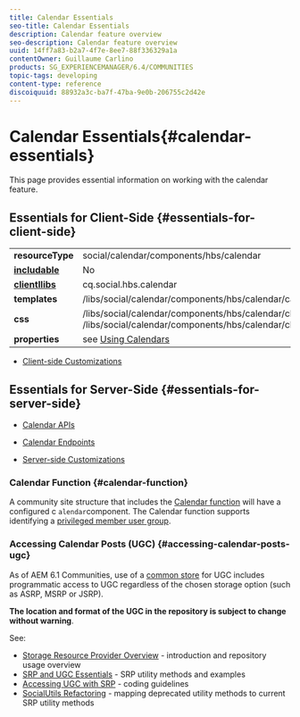 ```yaml
---
title: Calendar Essentials
seo-title: Calendar Essentials
description: Calendar feature overview
seo-description: Calendar feature overview
uuid: 14ff7a83-b2a7-4f7e-8ee7-88f336329a1a
contentOwner: Guillaume Carlino
products: SG_EXPERIENCEMANAGER/6.4/COMMUNITIES
topic-tags: developing
content-type: reference
discoiquuid: 88932a3c-ba7f-47ba-9e0b-206755c2d42e
---
```


# Calendar Essentials{#calendar-essentials}

This page provides essential information on working with the calendar feature.

## Essentials for Client-Side {#essentials-for-client-side}

<table> 
 <tbody>
  <tr>
   <td> <strong>resourceType</strong></td> 
   <td>social/calendar/components/hbs/calendar</td> 
  </tr>
  <tr>
   <td> <a href="/help/communities/using/scf.md#add-or-include-a-communities-component"><strong>includable</strong></a></td> 
   <td>No</td> 
  </tr>
  <tr>
   <td> <a href="/help/communities/using/client-customize.md#clientlibs-for-scf"><strong>clientllibs</strong></a></td> 
   <td>cq.social.hbs.calendar</td> 
  </tr>
  <tr>
   <td> <strong>templates</strong></td> 
   <td>/libs/social/calendar/components/hbs/calendar/calendar.hbs</td> 
   <td> </td> 
  </tr>
  <tr>
   <td> <strong>css</strong></td> 
   <td>/libs/social/calendar/components/hbs/calendar/clientlibs/css/calendar.css<br /> /libs/social/calendar/components/hbs/calendar/clientlibs/css/jqueryui.css</td> 
  </tr>
  <tr>
   <td><strong> properties</strong></td> 
   <td>see <a href="/help/communities/using/calendar.md">Using Calendars</a></td> 
  </tr>
 </tbody>
</table>

* [Client-side Customizations](/help/communities/using/client-customize.md)

## Essentials for Server-Side {#essentials-for-server-side}

* [Calendar APIs](https://helpx.adobe.com/experience-manager/6-4/sites/developing/using/reference-materials/javadoc/com/adobe/cq/social/calendar/client/api/package-summary.html)

* [Calendar Endpoints](https://helpx.adobe.com/experience-manager/6-4/sites/developing/using/reference-materials/javadoc/com/adobe/cq/social/calendar/client/endpoints/package-summary.html)

* [Server-side Customizations](/help/communities/using/server-customize.md)

### Calendar Function {#calendar-function}

A community site structure that includes the [Calendar function](/help/communities/using/functions.md#calendar-function) will have a configured c `alendar`component. The Calendar function supports identifying a [privileged member user group](/help/communities/using/users.md#privileged-members-group).

### Accessing Calendar Posts (UGC) {#accessing-calendar-posts-ugc}

As of AEM 6.1 Communities, use of a [common store](/help/communities/using/working-with-srp.md) for UGC includes programmatic access to UGC regardless of the chosen storage option (such as ASRP, MSRP or JSRP).

**The location and format of the UGC in the repository is subject to change without warning**.

See:

* [Storage Resource Provider Overview](/help/communities/using/srp.md) - introduction and repository usage overview
* [SRP and UGC Essentials](/help/communities/using/srp-and-ugc.md) - SRP utility methods and examples
* [Accessing UGC with SRP](/help/communities/using/accessing-ugc-with-srp.md) - coding guidelines
* [SocialUtils Refactoring](/help/communities/using/socialutils.md) - mapping deprecated utility methods to current SRP utility methods

